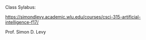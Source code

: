 Class Sylabus:

https://simondlevy.academic.wlu.edu/courses/csci-315-artificial-intelligence-f17/

Prof. Simon D. Levy
